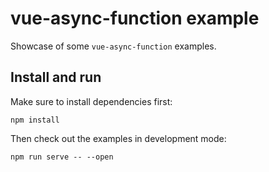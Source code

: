 # vue-async-function example

Showcase of some `vue-async-function` examples.

## Install and run

Make sure to install dependencies first:

```
npm install
```

Then check out the examples in development mode:

```
npm run serve -- --open
```

